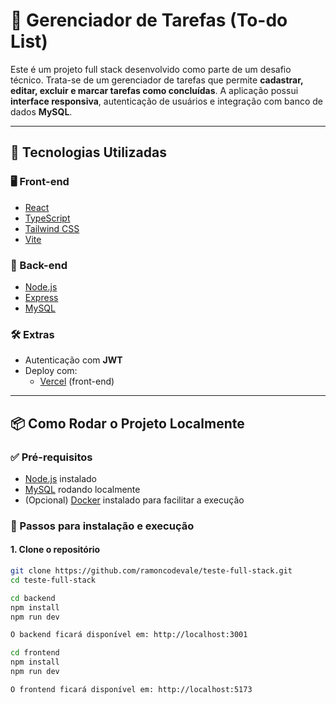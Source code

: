 # 📝 Gerenciador de Tarefas (To-do List)

Este é um projeto full stack desenvolvido como parte de um desafio técnico. Trata-se de um gerenciador de tarefas que permite **cadastrar, editar, excluir e marcar tarefas como concluídas**. A aplicação possui **interface responsiva**, autenticação de usuários e integração com banco de dados **MySQL**.

---

## 🚀 Tecnologias Utilizadas

### 🖥️ Front-end
- [React](https://reactjs.org/)
- [TypeScript](https://www.typescriptlang.org/)
- [Tailwind CSS](https://tailwindcss.com/)
- [Vite](https://vitejs.dev/)

### 🔧 Back-end
- [Node.js](https://nodejs.org/)
- [Express](https://expressjs.com/)
- [MySQL](https://www.mysql.com/)

### 🛠️ Extras
- Autenticação com **JWT**
- Deploy com:
  - [Vercel](https://vercel.com/) (front-end)
 
---

## 📦 Como Rodar o Projeto Localmente

### ✅ Pré-requisitos
- [Node.js](https://nodejs.org/) instalado
- [MySQL](https://www.mysql.com/) rodando localmente
- (Opcional) [Docker](https://www.docker.com/) instalado para facilitar a execução

### 🔧 Passos para instalação e execução

#### 1. Clone o repositório

```bash
git clone https://github.com/ramoncodevale/teste-full-stack.git
cd teste-full-stack

cd backend
npm install
npm run dev

O backend ficará disponível em: http://localhost:3001

cd frontend
npm install
npm run dev

O frontend ficará disponível em: http://localhost:5173




